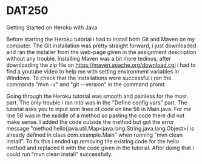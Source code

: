 # DAT250
Getting Started on Heroku with Java

Before starting the Heroku tutorial i had to install both Git and Maven on my computer. The Git installation was pretty straight forward, i just downloaded and ran the installer from the web-page given in the assignment description without any trouble. Installing Maven was a bit more tedious, after downloading the zip file on https://maven.apache.org/download.cgi i had to find a youtube video to help me with setting environment variables in Windows.
To check that the installations were successful i ran the commands "mvn -v" and "git --version" in the command promt.

Going through the Heroku tutorial was smooth and painless for the most part. The only trouble i ran into was in the "Define config vars" part. The tutorial asks you to input som lines of code on line 56 in Main.java. For me line 56 was in the middle of a method so pasting the code there did not make sense. I added the code outside the method but got the error message "method hello(java.util.Map<java.lang.String,java.lang.Object>) is already defined in class com.example.Main" when running "mvn clean install". To fix this i ended up removing the existing code for the hello method and replaced it with the code given in the tutorial. After doing that i could run "mvn clean install" successfully.
